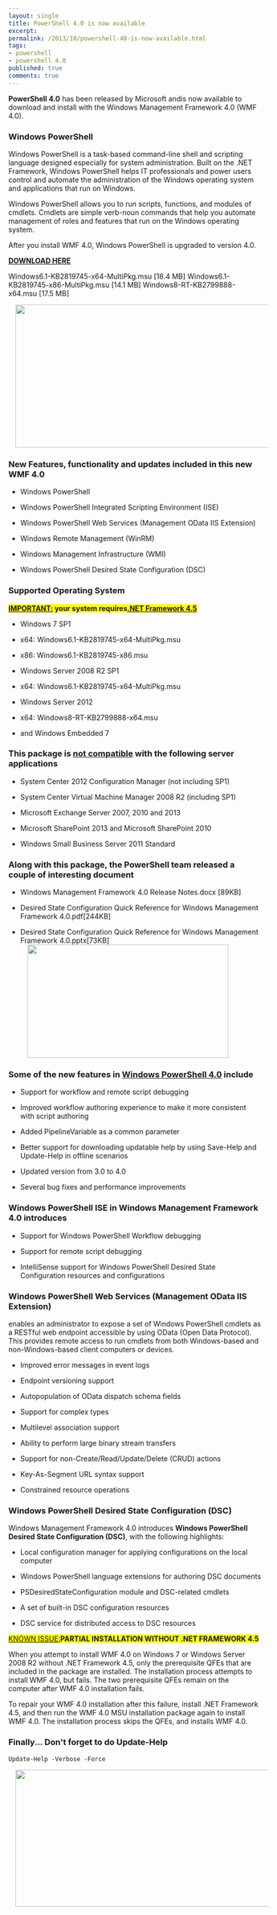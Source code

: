 ```yaml
---
layout: single
title: PowerShell 4.0 is now available
excerpt: 
permalink: /2013/10/powershell-40-is-now-available.html
tags: 
- powershell
- powershell 4.0
published: true
comments: true
---
```

<b>PowerShell 4.0</b> has been released by Microsoft andis now available to download and install with the Windows Management Framework 4.0 (WMF 4.0).


### <b>Windows PowerShell</b>

Windows PowerShell is a task-based command-line shell and scripting language designed especially for system administration. Built on the .NET Framework, Windows PowerShell helps IT professionals and power users control and automate the administration of the Windows operating system and applications that run on Windows.

Windows PowerShell allows you to run scripts, functions, and modules of cmdlets. Cmdlets are simple verb-noun commands that help you automate management of roles and features that run on the Windows operating system.

After you install WMF 4.0, Windows PowerShell is upgraded to version 4.0.

<a href="http://www.microsoft.com/en-us/download/details.aspx?id=40855" target="_blank"><b>DOWNLOAD HERE</b></a>



Windows6.1-KB2819745-x64-MultiPkg.msu [18.4 MB]
Windows6.1-KB2819745-x86-MultiPkg.msu [14.1 MB]
Windows8-RT-KB2799888-x64.msu [17.5 MB]

<a href="http://3.bp.blogspot.com/-2diabf88qis/UmwRewTSHcI/AAAAAAABeVQ/J-PhMdX4y2o/s1600/2013-10-26+2-59-45+PM.png" imageanchor="1" style="margin-left: 1em; margin-right: 1em;"><img border="0" height="284" src="http://3.bp.blogspot.com/-2diabf88qis/UmwRewTSHcI/AAAAAAABeVQ/J-PhMdX4y2o/s640/2013-10-26+2-59-45+PM.png" width="640" /></a>

### <b>New Features, functionality and updates included in this new WMF 4.0</b>


* Windows PowerShell

* Windows PowerShell Integrated Scripting Environment (ISE)

* Windows PowerShell Web Services (Management OData IIS Extension)

* Windows Remote Management (WinRM)

* Windows Management Infrastructure (WMI)

* Windows PowerShell Desired State Configuration (DSC)


### <b>Supported Operating System</b>

<span style="background-color: yellow;"><b><u>IMPORTANT:</u> your system requires</b><a href="http://www.microsoft.com/en-us/download/details.aspx?id=30653" target="_blank"><b>.NET Framework 4.5</b></a>

* Windows 7 SP1

* x64: Windows6.1-KB2819745-x64-MultiPkg.msu

* x86: Windows6.1-KB2819745-x86.msu

* Windows Server 2008 R2 SP1

* x64: Windows6.1-KB2819745-x64-MultiPkg.msu

* Windows Server 2012

* x64: Windows8-RT-KB2799888-x64.msu

* and Windows Embedded 7


### <b>This package is <u>not compatible</u> with the following server applications</b>


* System Center 2012 Configuration Manager (not including SP1)

* System Center Virtual Machine Manager 2008 R2 (including SP1)

* Microsoft Exchange Server 2007, 2010 and 2013

* Microsoft SharePoint 2013 and Microsoft SharePoint 2010

* Windows Small Business Server 2011 Standard


### <b>Along with this package, the PowerShell team released a couple of interesting document</b>


* Windows Management Framework 4.0 Release Notes.docx [89KB]

* Desired State Configuration Quick Reference for Windows Management Framework 4.0.pdf[244KB]

* Desired State Configuration Quick Reference for Windows Management Framework 4.0.pptx[73KB]
<a href="http://3.bp.blogspot.com/-p87n5Yh5c4A/UmwZCG6h9QI/AAAAAAABeVo/oEzdiATV8TM/s1600/2013-10-26+3-32-41+PM.png" imageanchor="1" style="margin-left: 1em; margin-right: 1em;"><img border="0" height="225" src="http://3.bp.blogspot.com/-p87n5Yh5c4A/UmwZCG6h9QI/AAAAAAABeVo/oEzdiATV8TM/s400/2013-10-26+3-32-41+PM.png" width="400" /></a>

### <b>Some of the new features in <u>Windows PowerShell 4.0</u> include</b>



* Support for workflow and remote script debugging

* Improved workflow authoring experience to make it more consistent with script authoring

* Added PipelineVariable as a common parameter

* Better support for downloading updatable help by using Save-Help and Update-Help in offline scenarios

* Updated version from 3.0 to 4.0

* Several bug fixes and performance improvements


### <b>Windows PowerShell ISE in Windows Management Framework 4.0 introduces</b>



* Support for Windows PowerShell Workflow debugging

* Support for remote script debugging

* IntelliSense support for Windows PowerShell Desired State Configuration resources and configurations



### <b>Windows PowerShell Web Services</b> (<b>Management OData IIS Extension</b>)

enables an administrator to expose a set of Windows PowerShell cmdlets as a RESTful web endpoint accessible by using OData (Open Data Protocol). This provides remote access to run cmdlets from both Windows-based and non-Windows-based client computers or devices.


* Improved error messages in event logs

* Endpoint versioning support

* Autopopulation of OData dispatch schema fields

* Support for complex types

* Multilevel association support

* Ability to perform large binary stream transfers

* Support for non-Create/Read/Update/Delete (CRUD) actions

* Key-As-Segment URL syntax support

* Constrained resource operations



### <b>Windows PowerShell Desired State Configuration (DSC)</b>

Windows Management Framework 4.0 introduces <b>Windows PowerShell Desired State Configuration (DSC)</b>, with the following highlights:


* Local configuration manager for applying configurations on the local computer

* Windows PowerShell language extensions for authoring DSC documents

* PSDesiredStateConfiguration module and DSC-related cmdlets

* A set of built-in DSC configuration resources

* DSC service for distributed access to DSC resources


<span style="background-color: yellow;"><u>KNOWN ISSUE:</u><b>PARTIAL INSTALLATION WITHOUT .NET FRAMEWORK 4.5</b>

When you attempt to install WMF 4.0 on Windows 7 or Windows Server 2008 R2 without .NET Framework 4.5, only the prerequisite QFEs that are included in the package are installed. The installation process attempts to install WMF 4.0, but fails. The two prerequisite QFEs remain on the computer after WMF 4.0 installation fails.

To repair your WMF 4.0 installation after this failure, install .NET Framework 4.5, and then run the WMF 4.0 MSU installation package again to install WMF 4.0. The installation process skips the QFEs, and installs WMF 4.0.




### Finally... Don't forget to do Update-Help


```
Update-Help -Verbose -Force
```

<a href="{{ site.url }}/images/2013/20131026_PowerShell_4.0_is_now_available/updatehelp__843266470__-960x409.png" imageanchor="1" style="margin-left: 1em; margin-right: 1em;"><img border="0" height="272" src="{{ site.url }}/images/2013/20131026_PowerShell_4.0_is_now_available/updatehelp__1562408430__-640x273.png" width="640" /></a>


